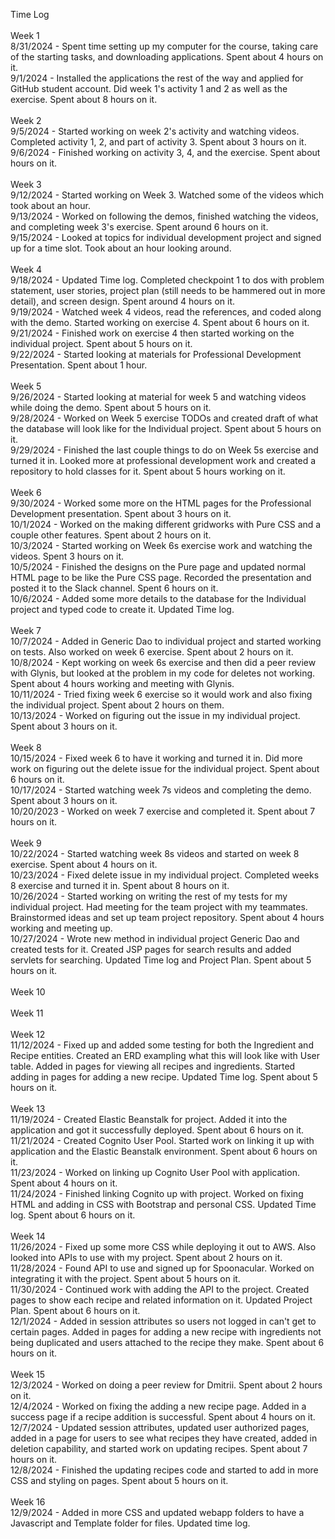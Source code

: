 Time Log 
<br><br>
Week 1
<br>
8/31/2024 - Spent time setting up my computer for the course, taking care of the starting tasks, and downloading applications. Spent about 4 hours on it.
<br>
9/1/2024 - Installed the applications the rest of the way and applied for GitHub student account. Did week 1's activity 1 and 2 as well as the exercise. Spent about 8 hours on it.
<br>
<br>
Week 2
<br>
9/5/2024 - Started working on week 2's activity and watching videos. Completed activity 1, 2, and part of activity 3. Spent about 3 hours on it.
<br>
9/6/2024 - Finished working on activity 3, 4, and the exercise. Spent about  hours on it.
<br>
<br>
Week 3
<br>
9/12/2024 - Started working on Week 3. Watched some of the videos which took about an hour.
<br>
9/13/2024 - Worked on following the demos, finished watching the videos, and completing week 3's exercise. Spent around 6 hours on it.
<br>
9/15/2024 - Looked at topics for individual development project and signed up for a time slot. Took about an hour looking around.
<br>
<br>
Week 4
<br>
9/18/2024 - Updated Time log. Completed checkpoint 1 to dos with problem statement, user stories, project plan (still needs to be hammered out in more detail), and screen design. Spent around 4 hours on it.
<br>
9/19/2024 - Watched week 4 videos, read the references, and coded along with the demo. Started working on exercise 4. Spent about 6 hours on it.
<br>
9/21/2024 - Finished work on exercise 4 then started working on the individual project. Spent about 5 hours on it. 
<br>
9/22/2024 - Started looking at materials for Professional Development Presentation. Spent about 1 hour.
<br>
<br>
Week 5
<br>
9/26/2024 - Started looking at material for week 5 and watching videos while doing the demo. Spent about 5 hours on it.
<br>
9/28/2024 - Worked on Week 5 exercise TODOs and created draft of what the database will look like for the Individual project. Spent about 5 hours on it.
<br>
9/29/2024 - Finished the last couple things to do on Week 5s exercise and turned it in. Looked more at professional development work and created a repository to hold classes for it. Spent about 5 hours working on it.
<br>
<br>
Week 6
<br>
9/30/2024 - Worked some more on the HTML pages for the Professional Development presentation. Spent about 3 hours on it.
<br>
10/1/2024 - Worked on the making different gridworks with Pure CSS and a couple other features. Spent about 2 hours on it.
<br>
10/3/2024 - Started working on Week 6s exercise work and watching the videos. Spent 3 hours on it. 
<br>
10/5/2024 - Finished the designs on the Pure page and updated normal HTML page to be like the Pure CSS page. Recorded the presentation and posted it to the Slack channel. Spent 6 hours on it.
<br>
10/6/2024 - Added some more details to the database for the Individual project and typed code to create it. Updated Time log.
<br>
<br>
Week 7
<br>
10/7/2024 - Added in Generic Dao to individual project and started working on tests. Also worked on week 6 exercise. Spent about 2 hours on it.
<br>
10/8/2024 - Kept working on week 6s exercise and then did a peer review with Glynis, but looked at the problem in my code for deletes not working. Spent about 4 hours working and meeting with Glynis.
<br>
10/11/2024 - Tried fixing week 6 exercise so it would work and also fixing the individual project. Spent about 2 hours on them.
<br>
10/13/2024 - Worked on figuring out the issue in my individual project. Spent about 3 hours on it.
<br>
<br>
Week 8
<br>
10/15/2024 - Fixed week 6 to have it working and turned it in. Did more work on figuring out the delete issue for the individual project. Spent about 6 hours on it.
<br> 
10/17/2024 - Started watching week 7s videos and completing the demo. Spent about 3 hours on it.
<br>
10/20/2023 - Worked on week 7 exercise and completed it. Spent about 7 hours on it.
<br>
<br>
Week 9
<br>
10/22/2024 - Started watching week 8s videos and started on week 8 exercise. Spent about 4 hours on it.
<br>
10/23/2024 - Fixed delete issue in my individual project. Completed weeks 8 exercise and turned it in. Spent about 8 hours on it.
<br>
10/26/2024 - Started working on writing the rest of my tests for my individual project. Had meeting for the team project with my teammates. Brainstormed ideas and set up team project repository. Spent about 4 hours working and meeting up.
<br>
10/27/2024 - Wrote new method in individual project Generic Dao and created tests for it. Created JSP pages for search results and added servlets for searching. Updated Time log and Project Plan. Spent about 5 hours on it.
<br>
<br>
Week 10
<br>
<br>
Week 11
<br>
<br>
Week 12
<br>
11/12/2024 - Fixed up and added some testing for both the Ingredient and Recipe entities. Created an ERD exampling what this will look like with User table. Added in pages for viewing all recipes and ingredients. Started adding in pages for adding a new recipe. Updated Time log. Spent about 5 hours on it.
<br>
<br>
Week 13
<br>
11/19/2024 - Created Elastic Beanstalk for project. Added it into the application and got it successfully deployed. Spent about 6 hours on it.
<br>
11/21/2024 - Created Cognito User Pool. Started work on linking it up with application and the Elastic Beanstalk environment. Spent about 6 hours on it.
<br>
11/23/2024 - Worked on linking up Cognito User Pool with application. Spent about 4 hours on it.
<br>
11/24/2024 - Finished linking Cognito up with project. Worked on fixing HTML and adding in CSS with Bootstrap and personal CSS. Updated Time log. Spent about 6 hours on it.
<br>
<br>
Week 14
<br>
11/26/2024 - Fixed up some more CSS while deploying it out to AWS. Also looked into APIs to use with my project. Spent about 2 hours on it.
<br>
11/28/2024 - Found API to use and signed up for Spoonacular. Worked on integrating it with the project. Spent about 5 hours on it.
<br>
11/30/2024 - Continued work with adding the API to the project. Created pages to show each recipe and related information on it. Updated Project Plan. Spent about 6 hours on it.
<br>
12/1/2024 - Added in session attributes so users not logged in can't get to certain pages. Added in pages for adding a new recipe with ingredients not being duplicated and users attached to the recipe they make. Spent about 6 hours on it.
<br>
<br>
Week 15
<br>
12/3/2024 - Worked on doing a peer review for Dmitrii. Spent about 2 hours on it.
<br>
12/4/2024 - Worked on fixing the adding a new recipe page. Added in a success page if a recipe addition is successful. Spent about 4 hours on it.
<br>
12/7/2024 - Updated session attributes, updated user authorized pages, added in a page for users to see what recipes they have created, added in deletion capability, and started work on updating recipes. Spent about 7 hours on it.
<br>
12/8/2024 - Finished the updating recipes code and started to add in more CSS and styling on pages. Spent about 5 hours on it.
<br>
<br>
Week 16
<br>
12/9/2024 - Added in more CSS and updated webapp folders to have a Javascript and Template folder for files. Updated time log.
